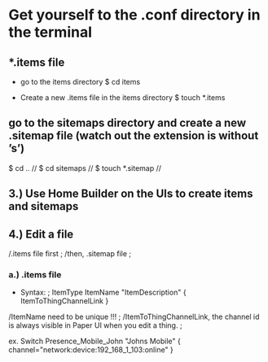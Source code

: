 # Get yourself to the .conf directory in the terminal

## *.items file
* go to the items directory
$ cd items

* Create a new .items file in the items directory
$ touch *.items


## go to the sitemaps directory and create a new .sitemap file (watch out the extension is without ’s’)

$ cd .. //
$ cd sitemaps //
$ touch *.sitemap //



## 3.) Use Home Builder on the UIs to create items and sitemaps



## 4.) Edit a file
/.items file first ;
/then, .sitemap file ;

### a.) .items file

* Syntax: ;
    ItemType     ItemName    "ItemDescription"    <ItemIcon>    { ItemToThingChannelLink }

/ItemName need to be unique !!! ;
/ItemToThingChannelLink, the channel id is always visible in Paper UI when you edit a thing. ;

ex. Switch Presence_Mobile_John "Johns Mobile" <network> { channel="network:device:192_168_1_103:online" }
